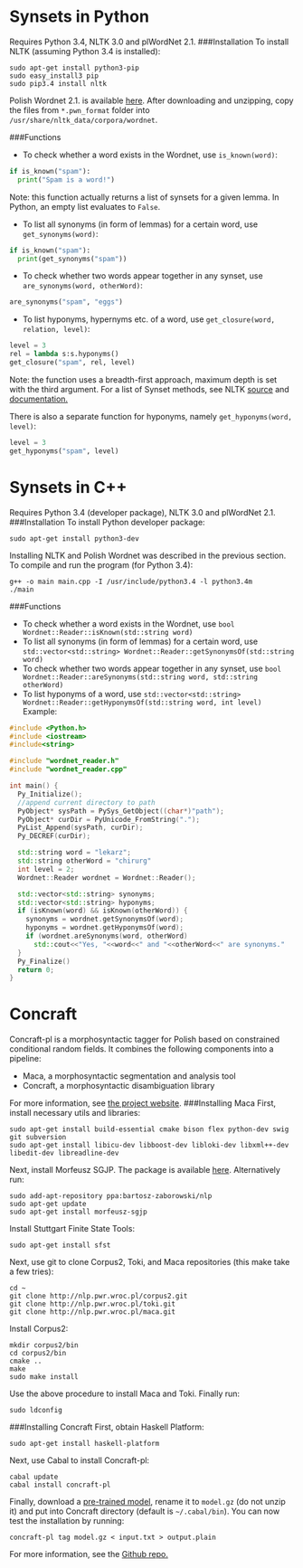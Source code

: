 Synsets in Python
===========

Requires Python 3.4, NLTK 3.0 and plWordNet 2.1.
###Installation
To install NLTK (assuming Python 3.4 is installed):
```
sudo apt-get install python3-pip
sudo easy_install3 pip
sudo pip3.4 install nltk
```
Polish Wordnet 2.1. is available [here](http://www.nlp.pwr.wroc.pl/plwordnet/download/plwordnet_2_1_0.zip). After downloading and unzipping, copy the files from `*.pwn_format` folder into `/usr/share/nltk_data/corpora/wordnet`.

###Functions
- To check whether a word exists in the Wordnet, use `is_known(word)`:
```Python
if is_known("spam"):
  print("Spam is a word!")
```
Note: this function actually returns a list of synsets for a given lemma. In Python, an empty list evaluates to `False`.
- To list all synonyms (in form of lemmas) for a certain word, use `get_synonyms(word)`:
```Python
if is_known("spam"):
  print(get_synonyms("spam"))
```
- To check whether two words appear together in any synset, use `are_synonyms(word, otherWord)`:
```Python
are_synonyms("spam", "eggs")
```
- To list hyponyms, hypernyms etc. of a word, use `get_closure(word, relation, level)`:
```Python
level = 3
rel = lambda s:s.hyponyms()
get_closure("spam", rel, level)
```
Note: the function uses a breadth-first approach, maximum depth is set with the third argument. For a list of Synset methods, see NLTK [source](http://www.nltk.org/_modules/nltk/corpus/reader/wordnet.html) and [documentation.](http://www.nltk.org/api/nltk.corpus.reader.html#module-nltk.corpus.reader.wordnet)

There is also a separate function for hyponyms, namely `get_hyponyms(word, level)`:
```Python
level = 3
get_hyponyms("spam", level)
```
Synsets in C++
===========

Requires Python 3.4 (developer package), NLTK 3.0 and plWordNet 2.1.
###Installation
To install Python developer package:
```
sudo apt-get install python3-dev
```
Installing NLTK and Polish Wordnet was described in the previous section.
To compile and run the program (for Python 3.4):
```
g++ -o main main.cpp -I /usr/include/python3.4 -l python3.4m
./main
```
###Functions
- To check whether a word exists in the Wordnet, use `bool Wordnet::Reader::isKnown(std::string word)`
- To list all synonyms (in form of lemmas) for a certain word, use `std::vector<std::string> Wordnet::Reader::getSynonymsOf(std::string word)`
- To check whether two words appear together in any synset, use `bool Wordnet::Reader::areSynonyms(std::string word, std::string otherWord)`
- To list hyponyms of a word, use `std::vector<std::string> Wordnet::Reader::getHyponymsOf(std::string word, int level)`
Example:
```C++
#include <Python.h>
#include <iostream>
#include<string>

#include "wordnet_reader.h"
#include "wordnet_reader.cpp"

int main() {
  Py_Initialize();
  //append current directory to path
  PyObject* sysPath = PySys_GetObject((char*)"path");
  PyObject* curDir = PyUnicode_FromString(".");
  PyList_Append(sysPath, curDir);
  Py_DECREF(curDir);

  std::string word = "lekarz";
  std::string otherWord = "chirurg"
  int level = 2;
  Wordnet::Reader wordnet = Wordnet::Reader();

  std::vector<std::string> synonyms;
  std::vector<std::string> hyponyms;
  if (isKnown(word) && isKnown(otherWord)) {
    synonyms = wordnet.getSynonymsOf(word);
    hyponyms = wordnet.getHyponymsOf(word);
    if (wordnet.areSynonyms(word, otherWord)
      std::cout<<"Yes, "<<word<<" and "<<otherWord<<" are synonyms."
  }
  Py_Finalize()
  return 0;
}
```
Concraft
===========
Concraft-pl is a morphosyntactic tagger for Polish based on constrained conditional random fields. It combines the following components into a pipeline:

- Maca, a morphosyntactic segmentation and analysis tool
- Concraft, a morphosyntactic disambiguation library 

For more information, see [the project website](http://zil.ipipan.waw.pl/Concraft).
###Installing Maca
First, install necessary utils and libraries:
```
sudo apt-get install build-essential cmake bison flex python-dev swig git subversion
sudo apt-get install libicu-dev libboost-dev libloki-dev libxml++-dev libedit-dev libreadline-dev
```
Next, install Morfeusz SGJP. The package is available [here](https://launchpad.net/~bartosz-zaborowski/+archive/ubuntu/nlp/+files/morfeusz-sgjp_0.81-1_amd64.deb). Alternatively run:
```
sudo add-apt-repository ppa:bartosz-zaborowski/nlp
sudo apt-get update
sudo apt-get install morfeusz-sgjp
```
Install Stuttgart Finite State Tools:
```
sudo apt-get install sfst
```
Next, use git to clone Corpus2, Toki, and Maca repositories (this make take a few tries):
```
cd ~
git clone http://nlp.pwr.wroc.pl/corpus2.git
git clone http://nlp.pwr.wroc.pl/toki.git
git clone http://nlp.pwr.wroc.pl/maca.git
```
Install Corpus2:
```
mkdir corpus2/bin
cd corpus2/bin
cmake ..
make
sudo make install
```
Use the above procedure to install Maca and Toki.
Finally run:
```
sudo ldconfig
```
###Installing Concraft
First, obtain Haskell Platform:
```
sudo apt-get install haskell-platform
```
Next, use Cabal to install Concraft-pl:
```
cabal update 
cabal install concraft-pl
```
Finally, download a [pre-trained model](http://zil.ipipan.waw.pl/Concraft?action=AttachFile&do=get&target=nkjp-model-0.2.gz), rename it to `model.gz` (do not unzip it) and put into Concraft directory (default is `~/.cabal/bin`). You can now test the installation by running:
```
concraft-pl tag model.gz < input.txt > output.plain
```
For more information, see the [Github repo.](https://github.com/kawu/concraft-pl#concraft-pl)
